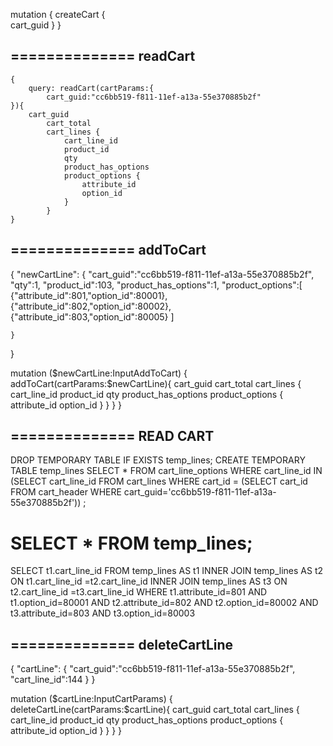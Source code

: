 
mutation {
        createCart {            
            cart_guid
        }
    }


## ============== readCart
    {
        query: readCart(cartParams:{
            cart_guid:"cc6bb519-f811-11ef-a13a-55e370885b2f"
    }){
        cart_guid
            cart_total 
            cart_lines {
                cart_line_id
                product_id
                qty
                product_has_options
                product_options {
                    attribute_id
                    option_id
                }
            }
    }
## ============== addToCart

{
    "newCartLine": {
        "cart_guid":"cc6bb519-f811-11ef-a13a-55e370885b2f",
        "qty":1,
        "product_id":103,
        "product_has_options":1,
        "product_options":[
            {"attribute_id":801,"option_id":80001},
            {"attribute_id":802,"option_id":80002},
            {"attribute_id":803,"option_id":80005}
        ]        
                       
    }
}

mutation ($newCartLine:InputAddToCart) {
        addToCart(cartParams:$newCartLine){
            cart_guid
            cart_total 
            cart_lines {
                cart_line_id
                product_id
                qty
                product_has_options
                product_options {
                    attribute_id
                    option_id
                }
            }
        }
    }


## ============== READ CART


DROP TEMPORARY TABLE IF EXISTS temp_lines;
CREATE TEMPORARY TABLE temp_lines
SELECT * FROM cart_line_options WHERE cart_line_id IN
(SELECT cart_line_id FROM cart_lines WHERE cart_id =
(SELECT cart_id FROM cart_header
WHERE cart_guid='cc6bb519-f811-11ef-a13a-55e370885b2f'))
;

# SELECT * FROM temp_lines;

SELECT t1.cart_line_id FROM temp_lines AS t1
INNER JOIN temp_lines AS t2 ON t1.cart_line_id =t2.cart_line_id
INNER JOIN temp_lines AS t3 ON t2.cart_line_id =t3.cart_line_id
WHERE t1.attribute_id=801 AND t1.option_id=80001
AND  t2.attribute_id=802 AND t2.option_id=80002
AND  t3.attribute_id=803 AND t3.option_id=80003

## ============== deleteCartLine

{
    "cartLine": {
        "cart_guid":"cc6bb519-f811-11ef-a13a-55e370885b2f",
        "cart_line_id":144
   }
}

mutation ($cartLine:InputCartParams) {
        deleteCartLine(cartParams:$cartLine){
            cart_guid
            cart_total 
            cart_lines {
                cart_line_id
                product_id
                qty
                product_has_options
                product_options {
                    attribute_id
                    option_id
                }
            }
        }
    }

